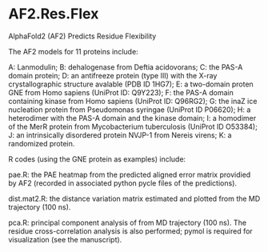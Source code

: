 # AF2.Res.Flex
AlphaFold2 (AF2) Predicts Residue Flexibility

The AF2 models for 11 proteins include:

A: Lanmodulin; B: dehalogenase from Deftia acidovorans; C: the PAS-A domain protein; D: an antifreeze protein (type III) with the X-ray crystallographic structure avalable (PDB ID 1HG7); E: a two-domain proten GNE from Homo sapiens (UniProt ID: Q9Y223); F: the PAS-A domain containing kinase from Homo sapiens (UniProt ID: Q96RG2); G: the inaZ ice nucleation protein from Pseudomonas syringae (UniProt ID P06620); H: a heterodimer with the PAS-A domain and the kinase domain; I: a homodimer of the MerR protein from Mycobacterium tuberculosis (UniProt ID O53384); J: an intrinsically disordered protein NVJP-1 from Nereis virens; K: a randomized protein.

R codes (using the GNE protein as examples) include:

pae.R: the PAE heatmap from the predicted aligned error matrix providied by AF2 (recorded in associated python pycle files of the predictions).

dist.mat2.R: the distance variation matrix estimated and plotted from the MD trajectory (100 ns).

pca.R: principal component analysis of from MD trajectory (100 ns). The residue cross-correlation analysis is also performed; pymol is required for visualization (see the manuscript).
